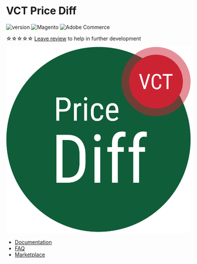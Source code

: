 # VCT Price Diff

![version](https://img.shields.io/badge/version-v2.x.x-blue)
![Magento](https://img.shields.io/badge/compatibility-Magento-da4c02)
![Adobe Commerce](https://img.shields.io/badge/compatibility-Adobe_Commerce-b62324)

<span class="star">☆☆☆☆☆</span> [Leave review](https://commercemarketplace.adobe.com/vct-pricediff.html#bazaarvoice.reviews.tab) to help in further development

[![VCT Price Diff Logo](/img/docs/Vct_PriceDiff.svg)](https://commercemarketplace.adobe.com/vct-pricediff.html)

- [Documentation](/price-diff)
- [FAQ](/faq)
- [Marketplace](https://commercemarketplace.adobe.com/vct-pricediff.html)
